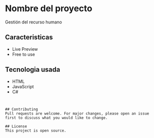 
# Nombre del proyecto
Gestión del recurso humano

## Caracteristicas
- Live Preview
- Free to use

## Tecnologia usada
- HTML
- JavaScript
- C#





```


## Contributing
Pull requests are welcome. For major changes, please open an issue first to discuss what you would like to change.

## License
This project is open source.
